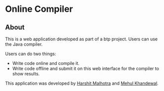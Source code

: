 
# Online Compiler

## About

This is a web application developed as part of a btp project. Users can use the Java compiler.

Users can do two things:

* Write code online and compile it.
* Write code offline and submit it on this web interface for the compiler to show results.

This application was developed by [Harshit Malhotra](https://github.com/harshitmalhotra) and [Mehul Khandewal](https://github.com/18ucs096).
